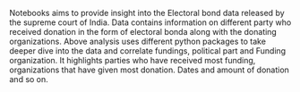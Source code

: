 Notebooks aims to provide insight into the Electoral bond data released by the supreme court of India. 
Data contains information on different party who received donation in the form of electoral bonda along with the donating organizations.
Above analysis uses different python packages to take deeper dive into the data and correlate fundings, political part and Funding organization.
It highlights parties who have received most funding, organizations that have given most donation. Dates and amount of donation and so on.
